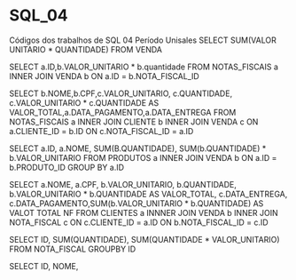 # SQL_04
Códigos dos trabalhos de SQL 04 Período Unisales
SELECT SUM(VALOR UNITARIO * QUANTIDADE) FROM VENDA


SELECT a.ID,b.VALOR_UNITARIO * b.quantidade FROM NOTAS_FISCAIS a
INNER JOIN VENDA b
ON a.ID = b.NOTA_FISCAL_ID


SELECT b.NOME,b.CPF,c.VALOR_UNITARIO, c.QUANTIDADE, c.VALOR_UNITARIO * c.QUANTIDADE AS VALOR_TOTAL,a.DATA_PAGAMENTO,a.DATA_ENTREGA FROM NOTAS_FISCAIS a 
INNER JOIN CLIENTE b
INNER JOIN VENDA c
ON a.CLIENTE_ID = b.ID
ON c.NOTA_FISCAL_ID = a.ID


SELECT a.ID, a.NOME, SUM(B.QUANTIDADE), SUM(b.QUANTIDADE) * b.VALOR_UNITARIO FROM PRODUTOS a
INNER JOIN VENDA b
ON a.ID = b.PRODUTO_ID
GROUP BY a.ID



SELECT a.NOME, a.CPF, b.VALOR_UNITARIO, b.QUANTIDADE, b.VALOR_UNITARIO * b.QUANTIDADE AS VALOR_TOTAL, c.DATA_ENTREGA, c.DATA_PAGAMENTO,SUM(b.VALOR_UNITARIO * b.QUANTIDADE) AS VALOT TOTAL NF FROM CLIENTES a
INNNER JOIN VENDA b 
INNER JOIN NOTA_FISCAL c 
ON c.CLIENTE_ID = a.ID
ON b.NOTA_FISCAL_ID = c.ID

SELECT ID, SUM(QUANTIDADE), SUM(QUANTIDADE * VALOR_UNITARIO) FROM NOTA_FISCAL
GROUPBY ID

SELECT ID, NOME, 
